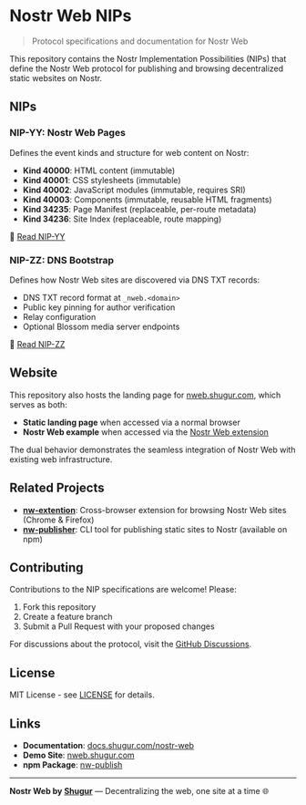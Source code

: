 # Nostr Web NIPs

> Protocol specifications and documentation for Nostr Web

This repository contains the Nostr Implementation Possibilities (NIPs) that define the Nostr Web protocol for publishing and browsing decentralized static websites on Nostr.

## NIPs

### NIP-YY: Nostr Web Pages

Defines the event kinds and structure for web content on Nostr:

- **Kind 40000**: HTML content (immutable)
- **Kind 40001**: CSS stylesheets (immutable)
- **Kind 40002**: JavaScript modules (immutable, requires SRI)
- **Kind 40003**: Components (immutable, reusable HTML fragments)
- **Kind 34235**: Page Manifest (replaceable, per-route metadata)
- **Kind 34236**: Site Index (replaceable, route mapping)

📄 [Read NIP-YY](./NIP-YY.md)

### NIP-ZZ: DNS Bootstrap

Defines how Nostr Web sites are discovered via DNS TXT records:

- DNS TXT record format at `_nweb.<domain>`
- Public key pinning for author verification
- Relay configuration
- Optional Blossom media server endpoints

📄 [Read NIP-ZZ](./NIP-ZZ.md)

## Website

This repository also hosts the landing page for [nweb.shugur.com](https://nweb.shugur.com), which serves as both:

- **Static landing page** when accessed via a normal browser
- **Nostr Web example** when accessed via the [Nostr Web extension](https://github.com/Shugur-Network/nw-extention)

The dual behavior demonstrates the seamless integration of Nostr Web with existing web infrastructure.

## Related Projects

- **[nw-extention](https://github.com/Shugur-Network/nw-extention)**: Cross-browser extension for browsing Nostr Web sites (Chrome & Firefox)
- **[nw-publisher](https://github.com/Shugur-Network/nw-publisher)**: CLI tool for publishing static sites to Nostr (available on npm)

## Contributing

Contributions to the NIP specifications are welcome! Please:

1. Fork this repository
2. Create a feature branch
3. Submit a Pull Request with your proposed changes

For discussions about the protocol, visit the [GitHub Discussions](https://github.com/Shugur-Network/nw-nips/discussions).

## License

MIT License - see [LICENSE](./LICENSE) for details.

## Links

- **Documentation**: [docs.shugur.com/nostr-web](https://docs.shugur.com/nostr-web)
- **Demo Site**: [nweb.shugur.com](https://nweb.shugur.com)
- **npm Package**: [nw-publish](https://www.npmjs.com/package/nw-publish)

---

**Nostr Web by [Shugur](https://shugur.com)** — Decentralizing the web, one site at a time 🌐
